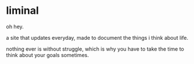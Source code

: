 # liminal
oh hey.

a site that updates everyday, made to document the things i think about life.

nothing ever is without struggle, which is why you have to take the time to think about your goals sometimes.


